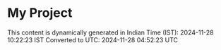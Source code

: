 # My Project

This content is dynamically generated in Indian Time (IST): 2024-11-28 10:22:23 IST
Converted to UTC: 2024-11-28 04:52:23 UTC
